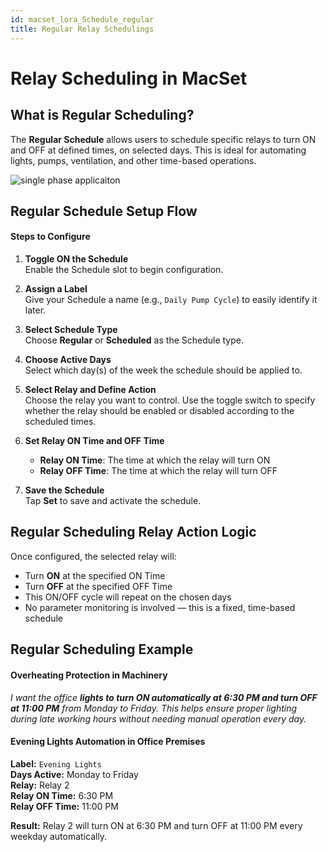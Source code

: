 ```yaml
---
id: macset_lora_Schedule_regular
title: Regular Relay Schedulings
---
```


# Relay Scheduling in MacSet

## What is Regular Scheduling?

The **Regular Schedule** allows users to schedule specific relays to turn ON and OFF at defined times, on selected days. This is ideal for automating lights, pumps, ventilation, and other time-based operations.

![single phase applicaiton](/img/controller/regular_Schedule_lorawan_controller.svg)

## Regular Schedule Setup Flow

#### Steps to Configure

1. **Toggle ON the Schedule**  
   Enable the Schedule slot to begin configuration.

2. **Assign a Label**  
   Give your Schedule a name (e.g., `Daily Pump Cycle`) to easily identify it later.

3. **Select Schedule Type**  
   Choose **Regular** or **Scheduled** as the Schedule type.

4. **Choose Active Days**  
   Select which day(s) of the week the schedule should be applied to.

5. **Select Relay and Define Action**  
   Choose the relay you want to control. Use the toggle switch to specify whether the relay should be enabled or disabled according to the scheduled times.

6. **Set Relay ON Time and OFF Time**  
   - **Relay ON Time**: The time at which the relay will turn ON  
   - **Relay OFF Time**: The time at which the relay will turn OFF

7. **Save the Schedule**  
   Tap **Set** to save and activate the schedule.

## Regular Scheduling Relay Action Logic

Once configured, the selected relay will:

- Turn **ON** at the specified ON Time  
- Turn **OFF** at the specified OFF Time  
- This ON/OFF cycle will repeat on the chosen days  
- No parameter monitoring is involved — this is a fixed, time-based schedule

## Regular Scheduling  Example

#### Overheating Protection in Machinery

*I want the office **lights to turn ON automatically at 6:30 PM and turn OFF at 11:00 PM** from Monday to Friday. This helps ensure proper lighting during late working hours without needing manual operation every day.*

#### Evening Lights Automation in Office Premises

**Label:** `Evening Lights`  
**Days Active:** Monday to Friday  
**Relay:** Relay 2  
**Relay ON Time:** 6:30 PM  
**Relay OFF Time:** 11:00 PM  
  
**Result:** Relay 2 will turn ON at 6:30 PM and turn OFF at 11:00 PM every weekday automatically.
